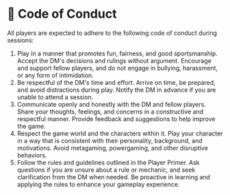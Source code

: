 # 📝 Code of Conduct

All players are expected to adhere to the following code of conduct during sessions:

1. Play in a manner that promotes fun, fairness, and good sportsmanship. Accept the DM's decisions and rulings without argument. Encourage and support fellow players, and do not engage in bullying, harassment, or any form of intimidation.
1. Be respectful of the DM's time and effort. Arrive on time, be prepared, and avoid distractions during play. Notify the DM in advance if you are unable to attend a session.
1. Communicate openly and honestly with the DM and fellow players. Share your thoughts, feelings, and concerns in a constructive and respectful manner. Provide feedback and suggestions to help improve the game.
1. Respect the game world and the characters within it. Play your character in a way that is consistent with their personality, background, and motivations. Avoid metagaming, powergaming, and other disruptive behaviors.
1. Follow the rules and guidelines outlined in the Player Primer. Ask questions if you are unsure about a rule or mechanic, and seek clarification from the DM when needed. Be proactive in learning and applying the rules to enhance your gameplay experience.
